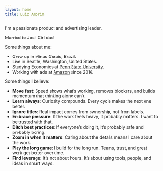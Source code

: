 ```yaml
---
layout: home
title: Luiz Amorim
---
```


I'm a passionate product and advertising leader.

Married to Josi. Girl dad.

Some things about me:

- Grew up in Minas Gerais, Brazil.
- Live in Seattle, Washington, United States.
- Studying Economics at [Penn State University](https://www.psu.edu/).
- Working with ads at [Amazon](https://www.linkedin.com/in/luizamorim/) since 2016.

Some things I believe:

- **Move fast**: Speed shows what’s working, removes blockers, and builds momentum that thinking alone can’t.
- **Learn always**: Curiosity compounds. Every cycle makes the next one better.
- **Ignore titles**: Real impact comes from ownership, not from labels.
- **Embrace pressure**: If the work feels heavy, it probably matters. I want to be trusted with that.
- **Ditch best practices**: If everyone’s doing it, it’s probably safe and probably boring.
- **Zoom in when it matters**: Caring about the details means I care about the work.
- **Play the long game**: I build for the long run. Teams, trust, and great work get better over time.
- **Find leverage**: It’s not about hours. It’s about using tools, people, and ideas in smart ways.
